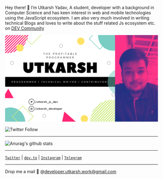 Hey there! 👋 I’m Utkarsh Yadav, A student, developer with a background in Computer Science and has keen interest in web and mobile technologies using the JavaScript ecosystem. I am also very much involved in writing technical Blogs and loves to write about the stuff related Js ecosystem etc. on [DEV Community](https://dev.to/uyadav207)


![Banner](https://github.com/Uyadav207/Uyadav207/blob/master/Assets/Banner.png?raw=true)


![Twitter Follow](https://img.shields.io/twitter/follow/utkarsh_js_dev?style=for-the-badge)

---

![Anurag's github stats](https://github-readme-stats.vercel.app/api?username=Uyadav207&show_icons=true&theme=radical)

---

[`Twitter`](https://twitter.com/utkarsh_js_dev) | [`dev.to`](https://dev.to/uyadav207) | [`Instagram`](https://www.instagram.com/utkarsh_developer/) | [`Telegram`](https://t.me/utkarshyadav207)

---
Drop me a mail 💌 @[developer.utkarsh.work@gmail.com](mailto:developer.utkarsh.work@gmail.com)
